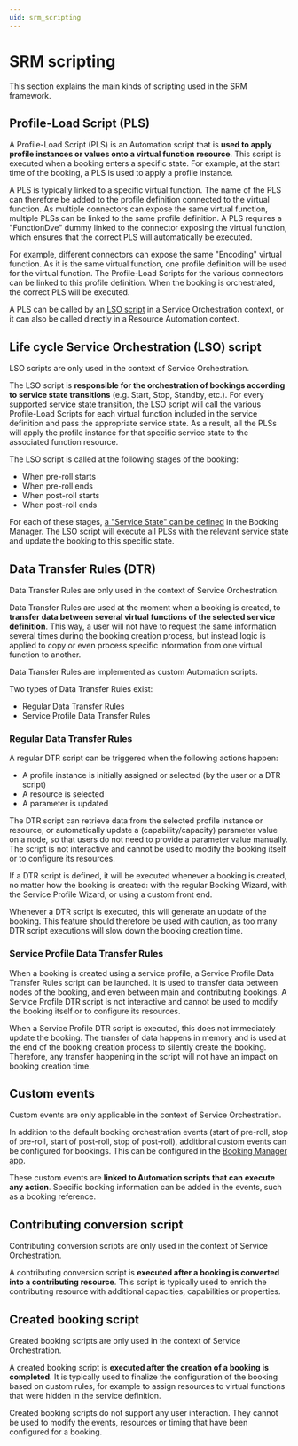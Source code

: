 ```yaml
---
uid: srm_scripting
---
```


# SRM scripting

This section explains the main kinds of scripting used in the SRM framework.

## Profile-Load Script (PLS)

A Profile-Load Script (PLS) is an Automation script that is **used to apply profile instances or values onto a virtual function resource**. This script is executed when a booking enters a specific state. For example, at the start time of the booking, a PLS is used to apply a profile instance.

A PLS is typically linked to a specific virtual function. The name of the PLS can therefore be added to the profile definition connected to the virtual function. As multiple connectors can expose the same virtual function, multiple PLSs can be linked to the same profile definition. A PLS requires a "FunctionDve" dummy linked to the connector exposing the virtual function, which ensures that the correct PLS will automatically be executed.

For example, different connectors can expose the same "Encoding" virtual function. As it is the same virtual function, one profile definition will be used for the virtual function. The Profile-Load Scripts for the various connectors can be linked to this profile definition. When the booking is orchestrated, the correct PLS will be executed.

A PLS can be called by an [LSO script](xref:srm_scripting#life-cycle-service-orchestration-lso-script) in a Service Orchestration context, or it can also be called directly in a Resource Automation context.

## Life cycle Service Orchestration (LSO) script

LSO scripts are only used in the context of Service Orchestration.

The LSO script is **responsible for the orchestration of bookings according to service state transitions** (e.g. Start, Stop, Standby, etc.). For every supported service state transition, the LSO script will call the various Profile-Load Scripts for each virtual function included in the service definition and pass the appropriate service state. As a result, all the PLSs will apply the profile instance for that specific service state to the associated function resource.

The LSO script is called at the following stages of the booking:

- When pre-roll starts
- When pre-roll ends
- When post-roll starts
- When post-roll ends

For each of these stages, [a "Service State" can be defined](xref:Service_Orchestration_service_states) in the Booking Manager. The LSO script will execute all PLSs with the relevant service state and update the booking to this specific state.

## Data Transfer Rules (DTR)

Data Transfer Rules are only used in the context of Service Orchestration.

Data Transfer Rules are used at the moment when a booking is created, to **transfer data between several virtual functions of the selected service definition**. This way, a user will not have to request the same information several times during the booking creation process, but instead logic is applied to copy or even process specific information from one virtual function to another.

Data Transfer Rules are implemented as custom Automation scripts.

Two types of Data Transfer Rules exist:

- Regular Data Transfer Rules
- Service Profile Data Transfer Rules

### Regular Data Transfer Rules

A regular DTR script can be triggered when the following actions happen:

- A profile instance is initially assigned or selected (by the user or a DTR script)<!-- RN 26363 -->
- A resource is selected
- A parameter is updated

The DTR script can retrieve data from the selected profile instance or resource, or automatically update a (capability/capacity) parameter value on a node, so that users do not need to provide a parameter value manually. The script is not interactive and cannot be used to modify the booking itself or to configure its resources.

If a DTR script is defined, it will be executed whenever a booking is created, no matter how the booking is created: with the regular Booking Wizard, with the Service Profile Wizard, or using a custom front end.

Whenever a DTR script is executed, this will generate an update of the booking. This feature should therefore be used with caution, as too many DTR script executions will slow down the booking creation time.

### Service Profile Data Transfer Rules

When a booking is created using a service profile, a Service Profile Data Transfer Rules script can be launched. It is used to transfer data between nodes of the booking, and even between main and contributing bookings. A Service Profile DTR script is not interactive and cannot be used to modify the booking itself or to configure its resources.

When a Service Profile DTR script is executed, this does not immediately update the booking. The transfer of data happens in memory and is used at the end of the booking creation process to silently create the booking. Therefore, any transfer happening in the script will not have an impact on booking creation time.

## Custom events

Custom events are only applicable in the context of Service Orchestration.

In addition to the default booking orchestration events (start of pre-roll, stop of pre-roll, start of post-roll, stop of post-roll), additional custom events can be configured for bookings. This can be configured in the [Booking Manager app](xref:Booking_Manager_user_interface).

These custom events are **linked to Automation scripts that can execute any action**. Specific booking information can be added in the events, such as a booking reference.

## Contributing conversion script

Contributing conversion scripts are only used in the context of Service Orchestration.

A contributing conversion script is **executed after a booking is converted into a contributing resource**. This script is typically used to enrich the contributing resource with additional capacities, capabilities or properties.

## Created booking script

Created booking scripts are only used in the context of Service Orchestration.

A created booking script is **executed after the creation of a booking is completed**. It is typically used to finalize the configuration of the booking based on custom rules, for example to assign resources to virtual functions that were hidden in the service definition.

Created booking scripts do not support any user interaction. They cannot be used to modify the events, resources or timing that have been configured for a booking.
